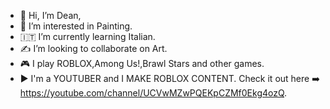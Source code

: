 - 👋 Hi, I’m Dean,
- 🎨 I’m interested in Painting.
- 🇮🇹 I’m currently learning Italian.
- ✍️ I’m looking to collaborate on Art.
- 🎮 I play ROBLOX,Among Us!,Brawl Stars and other games.
- ▶️ I'm a YOUTUBER and I MAKE ROBLOX CONTENT. Check it out here ➡️ https://youtube.com/channel/UCVwMZwPQEKpCZMf0Ekg4ozQ. 
